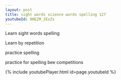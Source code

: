 ```yaml
---
layout: post
title: sight words science words spelling 127
youtubeId: 0HEZM_2ExZs
---
```

 
 
Learn sight words spelling
 
Learn by repetition 
 
practice spelling 
 
practice for spelling bee competitions 
 
{% include youtubePlayer.html id=page.youtubeId %}
 
 

